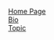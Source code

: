 [Home Page](https://guraltp.github.io/)  
[Bio](https://guraltp.github.io/bio.md)  
[Topic](https://guraltp.github.io/topic.md)


